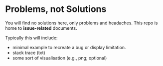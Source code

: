 # Problems, not Solutions

You will find no solutions here, only problems and headaches. This repo is home to **issue-related** documents. 

Typically this will include:
- minimal example to recreate a bug or display limitation.
- stack trace (txt)
- some sort of visualisation (e.g., png; optional)
